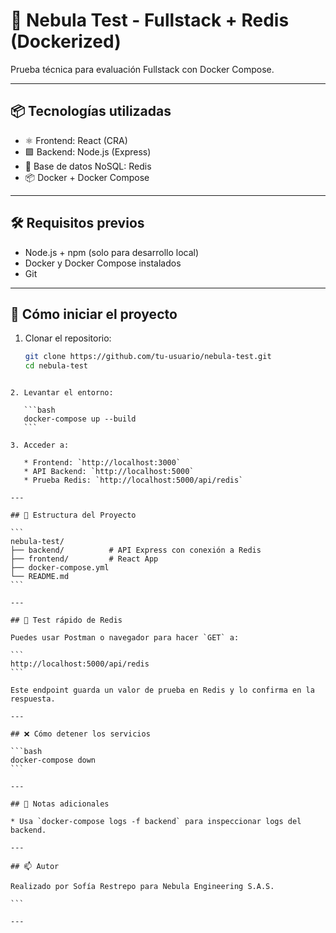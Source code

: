 
# 🚀 Nebula Test - Fullstack + Redis (Dockerized)

Prueba técnica para evaluación Fullstack con Docker Compose.

---

## 📦 Tecnologías utilizadas

- ⚛️ Frontend: React (CRA)
- 🟩 Backend: Node.js (Express)
- 🐳 Base de datos NoSQL: Redis
- 📦 Docker + Docker Compose

---

## 🛠️ Requisitos previos

- Node.js + npm (solo para desarrollo local)
- Docker y Docker Compose instalados
- Git

---

## 🚀 Cómo iniciar el proyecto

1. Clonar el repositorio:
   ```bash
   git clone https://github.com/tu-usuario/nebula-test.git
   cd nebula-test
````

2. Levantar el entorno:

   ```bash
   docker-compose up --build
   ```

3. Acceder a:

   * Frontend: `http://localhost:3000`
   * API Backend: `http://localhost:5000`
   * Prueba Redis: `http://localhost:5000/api/redis`

---

## 📂 Estructura del Proyecto

```
nebula-test/
├── backend/          # API Express con conexión a Redis
├── frontend/         # React App
├── docker-compose.yml
└── README.md
```

---

## 🧪 Test rápido de Redis

Puedes usar Postman o navegador para hacer `GET` a:

```
http://localhost:5000/api/redis
```

Este endpoint guarda un valor de prueba en Redis y lo confirma en la respuesta.

---

## ❌ Cómo detener los servicios

```bash
docker-compose down
```

---

## 📌 Notas adicionales

* Usa `docker-compose logs -f backend` para inspeccionar logs del backend.

---

## 📫 Autor

Realizado por Sofía Restrepo para Nebula Engineering S.A.S.

```

---

